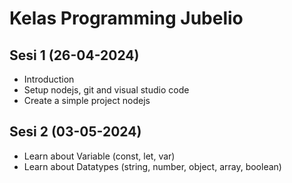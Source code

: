 # Kelas Programming Jubelio
## Sesi 1 (26-04-2024)
- Introduction 
- Setup nodejs, git and visual studio code
- Create a simple project nodejs

## Sesi 2 (03-05-2024)
- Learn about Variable (const, let, var)
- Learn about Datatypes (string, number, object, array, boolean)